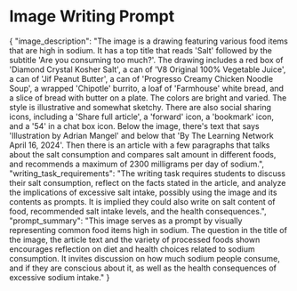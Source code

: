 # Image Writing Prompt

{
  "image_description": "The image is a drawing featuring various food items that are high in sodium. It has a top title that reads 'Salt' followed by the subtitle 'Are you consuming too much?'. The drawing includes a red box of 'Diamond Crystal Kosher Salt', a can of 'V8 Original 100% Vegetable Juice', a can of 'Jif Peanut Butter', a can of 'Progresso Creamy Chicken Noodle Soup', a wrapped 'Chipotle' burrito, a loaf of 'Farmhouse' white bread, and a slice of bread with butter on a plate. The colors are bright and varied. The style is illustrative and somewhat sketchy. There are also social sharing icons, including a 'Share full article', a 'forward' icon, a 'bookmark' icon, and a '54' in a chat box icon. Below the image, there's text that says 'Illustration by Adrian Mangel' and below that 'By The Learning Network April 16, 2024'. Then there is an article with a few paragraphs that talks about the salt consumption and compares salt amount in different foods, and recommends a maximum of 2300 milligrams per day of sodium.",
  "writing_task_requirements": "The writing task requires students to discuss their salt consumption, reflect on the facts stated in the article, and analyze the implications of excessive salt intake, possibly using the image and its contents as prompts. It is implied they could also write on salt content of food, recommended salt intake levels, and the health consequences.",
  "prompt_summary": "This image serves as a prompt by visually representing common food items high in sodium. The question in the title of the image, the article text and the variety of processed foods shown encourages reflection on diet and health choices related to sodium consumption. It invites discussion on how much sodium people consume, and if they are conscious about it, as well as the health consequences of excessive sodium intake."
}